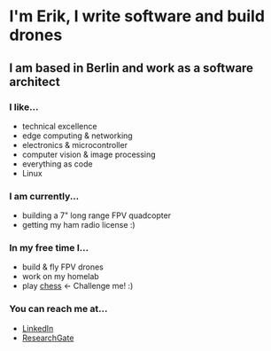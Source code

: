 # I'm Erik, I write software and build drones
## I am based in Berlin and work as a software architect

### I like...
- technical excellence
- edge computing & networking
- electronics & microcontroller
- computer vision & image processing
- everything as code
- Linux

### I am currently...
- building a 7" long range FPV quadcopter
- getting my ham radio license :)

### In my free time I...
- build & fly FPV drones
- work on my homelab
- play [chess](https://www.chess.com/member/thats_no_moon) <- Challenge me! :) 

### You can reach me at...
- [LinkedIn](https://www.linkedin.com/in/eriklautenschlaeger/)
- [ResearchGate](https://www.researchgate.net/profile/Erik-Lautenschlaeger)
